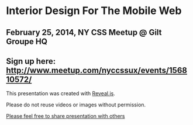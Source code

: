 # Interior Design For The Mobile Web

## February 25, 2014, NY CSS Meetup @ Gilt Groupe HQ

## Sign up here: http://www.meetup.com/nyccssux/events/156810572/

This presentation was created with [Reveal.js](https://github.com/hakimel/reveal.js/).

Please do not reuse videos or images without permission.

[Please feel free to share presentation with others](http://www.gregorymazurek.com/interior-design-for-the-mobile-web/#/)
